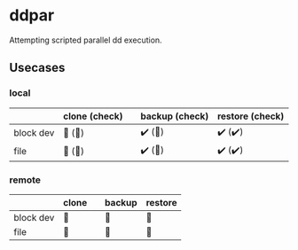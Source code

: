 # ddpar
Attempting scripted parallel dd execution.

## Usecases
### local

| | clone (check) || backup (check) | restore (check) |
|----------|----------|-|----------|----------|
| block dev | :stop_sign: (:stop_sign:) || :heavy_check_mark: (:stop_sign:) | :heavy_check_mark: (:heavy_check_mark:) |
| file | :stop_sign: (:stop_sign:) || :heavy_check_mark: (:stop_sign:) | :heavy_check_mark: (:heavy_check_mark:) |

### remote

| | clone || backup | restore |
|----------|----------|-|----------|----------|
| block dev | :stop_sign: || :stop_sign: | :stop_sign: |
| file | :stop_sign: || :stop_sign: | :stop_sign: |
